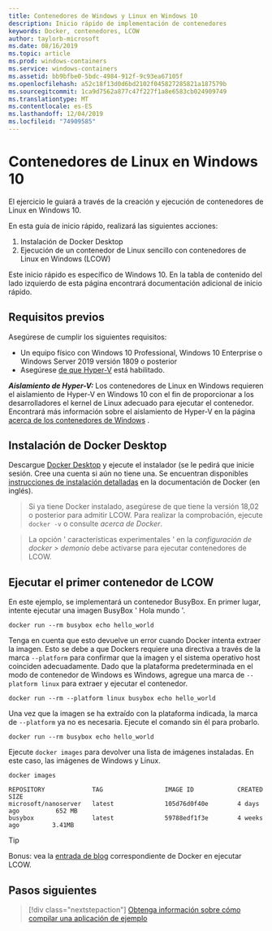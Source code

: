 ```yaml
---
title: Contenedores de Windows y Linux en Windows 10
description: Inicio rápido de implementación de contenedores
keywords: Docker, contenedores, LCOW
author: taylorb-microsoft
ms.date: 08/16/2019
ms.topic: article
ms.prod: windows-containers
ms.service: windows-containers
ms.assetid: bb9bfbe0-5bdc-4984-912f-9c93ea67105f
ms.openlocfilehash: a52c18f13d0d6bd2102f045827285821a187579b
ms.sourcegitcommit: 1ca9d7562a877c47f227f1a8e6583cb024909749
ms.translationtype: MT
ms.contentlocale: es-ES
ms.lasthandoff: 12/04/2019
ms.locfileid: "74909585"
---
```

# <a name="linux-containers-on-windows-10"></a>Contenedores de Linux en Windows 10

El ejercicio le guiará a través de la creación y ejecución de contenedores de Linux en Windows 10.

En esta guía de inicio rápido, realizará las siguientes acciones:

1. Instalación de Docker Desktop
2. Ejecución de un contenedor de Linux sencillo con contenedores de Linux en Windows (LCOW)

Este inicio rápido es específico de Windows 10. En la tabla de contenido del lado izquierdo de esta página encontrará documentación adicional de inicio rápido.

## <a name="prerequisites"></a>Requisitos previos

Asegúrese de cumplir los siguientes requisitos:
- Un equipo físico con Windows 10 Professional, Windows 10 Enterprise o Windows Server 2019 versión 1809 o posterior
- Asegúrese [de que Hyper-V](https://docs.microsoft.com/virtualization/hyper-v-on-windows/reference/hyper-v-requirements) está habilitado.

***Aislamiento de Hyper-V:*** Los contenedores de Linux en Windows requieren el aislamiento de Hyper-V en Windows 10 con el fin de proporcionar a los desarrolladores el kernel de Linux adecuado para ejecutar el contenedor. Encontrará más información sobre el aislamiento de Hyper-V en la página [acerca de los contenedores de Windows](../about/index.md) .

## <a name="install-docker-desktop"></a>Instalación de Docker Desktop

Descargue [Docker Desktop](https://store.docker.com/editions/community/docker-ce-desktop-windows) y ejecute el instalador (se le pedirá que inicie sesión. Cree una cuenta si aún no tiene una. Se encuentran disponibles [instrucciones de instalación detalladas](https://docs.docker.com/docker-for-windows/install) en la documentación de Docker (en inglés).

> Si ya tiene Docker instalado, asegúrese de que tiene la versión 18,02 o posterior para admitir LCOW. Para realizar la comprobación, ejecute `docker -v` o consulte *acerca de Docker*.

> La opción ' características experimentales ' en la *configuración de docker > demonio* debe activarse para ejecutar contenedores de LCOW.

## <a name="run-your-first-lcow-container"></a>Ejecutar el primer contenedor de LCOW

En este ejemplo, se implementará un contenedor BusyBox. En primer lugar, intente ejecutar una imagen BusyBox ' Hola mundo '.

```console
docker run --rm busybox echo hello_world
```

Tenga en cuenta que esto devuelve un error cuando Docker intenta extraer la imagen. Esto se debe a que Dockers requiere una directiva a través de la marca `--platform` para confirmar que la imagen y el sistema operativo host coinciden adecuadamente. Dado que la plataforma predeterminada en el modo de contenedor de Windows es Windows, agregue una marca de `--platform linux` para extraer y ejecutar el contenedor.

```console
docker run --rm --platform linux busybox echo hello_world
```

Una vez que la imagen se ha extraído con la plataforma indicada, la marca de `--platform` ya no es necesaria. Ejecute el comando sin él para probarlo.

```console
docker run --rm busybox echo hello_world
```

Ejecute `docker images` para devolver una lista de imágenes instaladas. En este caso, las imágenes de Windows y Linux.

```console
docker images

REPOSITORY             TAG                 IMAGE ID            CREATED             SIZE
microsoft/nanoserver   latest              105d76d0f40e        4 days ago          652 MB
busybox                latest              59788edf1f3e        4 weeks ago         3.41MB
```

> [!TIP]
> Bonus: vea la [entrada de blog](https://blog.docker.com/2018/02/docker-for-windows-18-02-with-windows-10-fall-creators-update/) correspondiente de Docker en ejecutar LCOW.

## <a name="next-steps"></a>Pasos siguientes

> [!div class="nextstepaction"]
> [Obtenga información sobre cómo compilar una aplicación de ejemplo](./building-sample-app.md)
